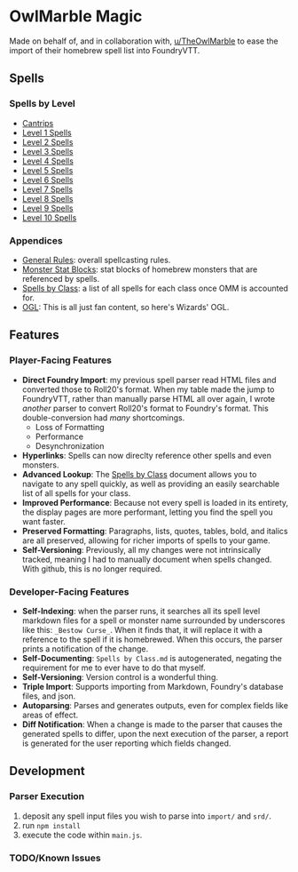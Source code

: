 # OwlMarble Magic

Made on behalf of, and in collaboration with, [u/TheOwlMarble](https://www.reddit.com/user/TheOwlMarble) to ease the import of their homebrew spell list into FoundryVTT.

## Spells

### Spells by Level

- [Cantrips](./spells/levels/00.md)
- [Level 1 Spells](./spells/levels/01.md)
- [Level 2 Spells](./spells/levels/02.md)
- [Level 3 Spells](./spells/levels/03.md)
- [Level 4 Spells](./spells/levels/04.md)
- [Level 5 Spells](./spells/levels/05.md)
- [Level 6 Spells](./spells/levels/06.md)
- [Level 7 Spells](./spells/levels/07.md)
- [Level 8 Spells](./spells/levels/08.md)
- [Level 9 Spells](./spells/levels/09.md)
- [Level 10 Spells](./spells/levels/10.md)

### Appendices

- [General Rules](./spells/General%20Rules.md): overall spellcasting rules.
- [Monster Stat Blocks](./spells/Monster%20Blocks.md): stat blocks of homebrew monsters that are referenced by spells.
- [Spells by Class](./spells/Spells%20by%20Class.md): a list of all spells for each class once OMM is accounted for.
- [OGL](./spells/OGL.license): This is all just fan content, so here's Wizards' OGL.

## Features

### Player-Facing Features

- **Direct Foundry Import**: my previous spell parser read HTML files and converted those to Roll20's format.  When my table made the jump to FoundryVTT, rather than manually parse HTML all over again, I wrote _another_ parser to convert Roll20's format to Foundry's format.  This double-conversion had _many_ shortcomings.
  - Loss of Formatting
  - Performance
  - Desynchronization
- **Hyperlinks**: Spells can now direclty reference other spells and even monsters.
- **Advanced Lookup**: The [Spells by Class](./spells/Spells%20by%20Class.md) document allows you to navigate to any spell quickly, as well as providing an easily searchable list of all spells for your class.
- **Improved Performance**: Because not every spell is loaded in its entirety, the display pages are more performant, letting you find the spell you want faster.
- **Preserved Formatting**: Paragraphs, lists, quotes, tables, bold, and italics are all preserved, allowing for richer imports of spells to your game.
- **Self-Versioning**: Previously, all my changes were not intrinsically tracked, meaning I had to manually document when spells changed.  With github, this is no longer required.

### Developer-Facing Features

- **Self-Indexing**: when the parser runs, it searches all its spell level markdown files for a spell or monster name surrounded by underscores like this: `_Bestow Curse_`.  When it finds that, it will replace it with a reference to the spell if it is homebrewed.  When this occurs, the parser prints a notification of the change.
- **Self-Documenting**: `Spells by Class.md` is autogenerated, negating the requirement for me to ever have to do that myself.
- **Self-Versioning**: Version control is a wonderful thing.
- **Triple Import**: Supports importing from Markdown, Foundry's database files, and json.
- **Autoparsing**: Parses and generates outputs, even for complex fields like areas of effect.
- **Diff Notification**: When a change is made to the parser that causes the generated spells to differ, upon the next execution of the parser, a report is generated for the user reporting which fields changed.

## Development

### Parser Execution

1. deposit any spell input files you wish to parse into `import/` and `srd/`.
2. run `npm install`
3. execute the code within `main.js`.

### TODO/Known Issues
